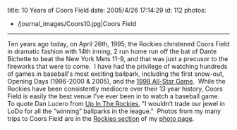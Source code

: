 title: 10 Years of Coors Field
date: 2005/4/26 17:14:29
id: 112
photos:
- /journal_images/Coors10.jpg|Coors Field
---
Ten years ago today, on April 26th, 1995, the Rockies christened Coors Field in dramatic fashion with 14th inning, 2 run home run off the bat of Dante Bichette to beat the New York Mets 11-9, and that was just a precusor to the fireworks that were to come.  I have had the privilege of watching hundreds of games in baseball's most exciting ballpark, including the first snow-out, Opening Days (1996-2000 & 2005), and the [1998 All-Star Game](http://mlb.mlb.com/NASApp/mlb/mlb/history/mlb_asgrecaps_story_headline.jsp?story_page=recap_1998).  While the Rockies have been consistently mediocre over their 13 year history, Coors Field is easily the best venue I've ever been in to watch a baseball game.  To quote Dan Lucero from [Up In The Rockies](http://rockies.mostvaluablenetwork.com/index.php?p=88), "I wouldn’t trade our jewel in LoDo for all the “winning” ballparks in the league."  Photos from my many trips to Coors Field are in the [Rockies section](/PhotoAlbum.aspx?ID=ROX) of my [photo page](Photo.aspx).